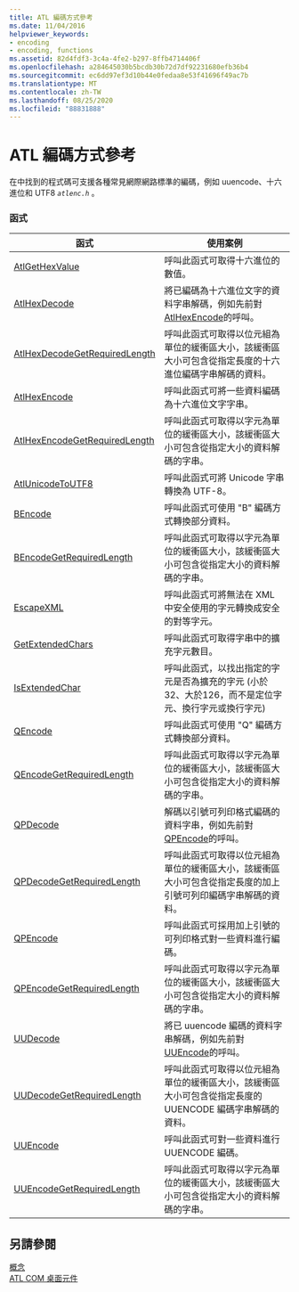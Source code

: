 ```yaml
---
title: ATL 編碼方式參考
ms.date: 11/04/2016
helpviewer_keywords:
- encoding
- encoding, functions
ms.assetid: 82d4fdf3-3c4a-4fe2-b297-8ffb4714406f
ms.openlocfilehash: a284645030b5bcdb30b72d7df92231680efb36b4
ms.sourcegitcommit: ec6dd97ef3d10b44e0fedaa8e53f41696f49ac7b
ms.translationtype: MT
ms.contentlocale: zh-TW
ms.lasthandoff: 08/25/2020
ms.locfileid: "88831888"
---
```

# <a name="atl-encoding-reference"></a>ATL 編碼方式參考

在中找到的程式碼可支援各種常見網際網路標準的編碼，例如 uuencode、十六進位和 UTF8 *`atlenc.h`* 。

### <a name="functions"></a>函式

| 函式 | 使用案例 |
|--|--|
| [AtlGetHexValue](reference/atl-text-encoding-functions.md#atlgethexvalue) | 呼叫此函式可取得十六進位的數值。 |
| [AtlHexDecode](reference/atl-text-encoding-functions.md#atlhexdecode) | 將已編碼為十六進位文字的資料字串解碼，例如先前對 [AtlHexEncode](reference/atl-text-encoding-functions.md#atlhexencode)的呼叫。 |
| [AtlHexDecodeGetRequiredLength](reference/atl-text-encoding-functions.md#atlhexdecodegetrequiredlength) | 呼叫此函式可取得以位元組為單位的緩衝區大小，該緩衝區大小可包含從指定長度的十六進位編碼字串解碼的資料。 |
| [AtlHexEncode](reference/atl-text-encoding-functions.md#atlhexencode) | 呼叫此函式可將一些資料編碼為十六進位文字字串。 |
| [AtlHexEncodeGetRequiredLength](reference/atl-text-encoding-functions.md#atlhexencodegetrequiredlength) | 呼叫此函式可取得以字元為單位的緩衝區大小，該緩衝區大小可包含從指定大小的資料解碼的字串。 |
| [AtlUnicodeToUTF8](reference/atl-text-encoding-functions.md#atlunicodetoutf8) | 呼叫此函式可將 Unicode 字串轉換為 UTF-8。 |
| [BEncode](reference/atl-text-encoding-functions.md#bencode) | 呼叫此函式可使用 "B" 編碼方式轉換部分資料。 |
| [BEncodeGetRequiredLength](reference/atl-text-encoding-functions.md#bencodegetrequiredlength) | 呼叫此函式可取得以字元為單位的緩衝區大小，該緩衝區大小可包含從指定大小的資料解碼的字串。 |
| [EscapeXML](reference/atl-text-encoding-functions.md#escapexml) | 呼叫此函式可將無法在 XML 中安全使用的字元轉換成安全的對等字元。 |
| [GetExtendedChars](reference/atl-text-encoding-functions.md#getextendedchars) | 呼叫此函式可取得字串中的擴充字元數目。 |
| [IsExtendedChar](reference/atl-text-encoding-functions.md#isextendedchar) | 呼叫此函式，以找出指定的字元是否為擴充的字元 (小於32、大於126，而不是定位字元、換行字元或換行字元)  |
| [QEncode](reference/atl-text-encoding-functions.md#qencode) | 呼叫此函式可使用 "Q" 編碼方式轉換部分資料。 |
| [QEncodeGetRequiredLength](reference/atl-text-encoding-functions.md#qencodegetrequiredlength) | 呼叫此函式可取得以字元為單位的緩衝區大小，該緩衝區大小可包含從指定大小的資料解碼的字串。 |
| [QPDecode](reference/atl-text-encoding-functions.md#qpdecode) | 解碼以引號可列印格式編碼的資料字串，例如先前對 [QPEncode](reference/atl-text-encoding-functions.md#qpencode)的呼叫。 |
| [QPDecodeGetRequiredLength](reference/atl-text-encoding-functions.md#qpdecodegetrequiredlength) | 呼叫此函式可取得以位元組為單位的緩衝區大小，該緩衝區大小可包含從指定長度的加上引號可列印編碼字串解碼的資料。 |
| [QPEncode](reference/atl-text-encoding-functions.md#qpencode) | 呼叫此函式可採用加上引號的可列印格式對一些資料進行編碼。 |
| [QPEncodeGetRequiredLength](reference/atl-text-encoding-functions.md#qpencodegetrequiredlength) | 呼叫此函式可取得以字元為單位的緩衝區大小，該緩衝區大小可包含從指定大小的資料解碼的字串。 |
| [UUDecode](reference/atl-text-encoding-functions.md#uudecode) | 將已 uuencode 編碼的資料字串解碼，例如先前對 [UUEncode](reference/atl-text-encoding-functions.md#uuencode)的呼叫。 |
| [UUDecodeGetRequiredLength](reference/atl-text-encoding-functions.md#uudecodegetrequiredlength) | 呼叫此函式可取得以位元組為單位的緩衝區大小，該緩衝區大小可包含從指定長度的 UUENCODE 編碼字串解碼的資料。 |
| [UUEncode](reference/atl-text-encoding-functions.md#uuencode) | 呼叫此函式可對一些資料進行 UUENCODE 編碼。 |
| [UUEncodeGetRequiredLength](reference/atl-text-encoding-functions.md#uuencodegetrequiredlength) | 呼叫此函式可取得以字元為單位的緩衝區大小，該緩衝區大小可包含從指定大小的資料解碼的字串。 |

## <a name="see-also"></a>另請參閱

[概念](../atl/active-template-library-atl-concepts.md)<br/>
[ATL COM 桌面元件](../atl/atl-com-desktop-components.md)
